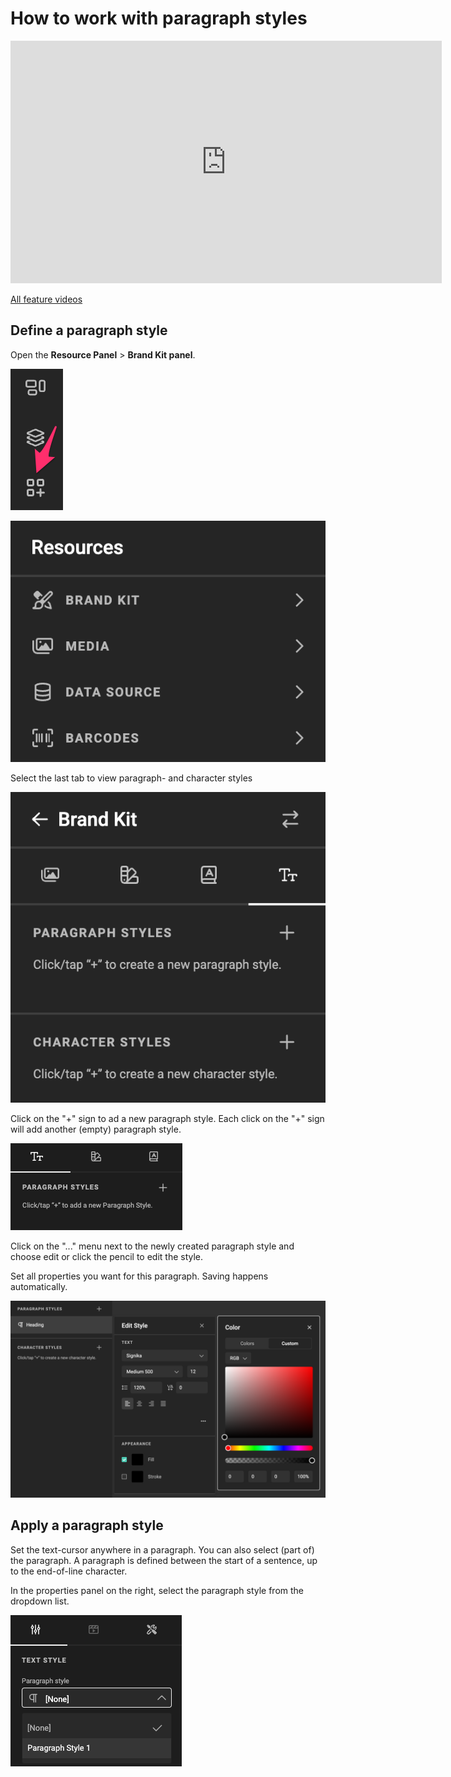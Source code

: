 # How to work with paragraph styles


<iframe width="690" height="388" src="https://www.youtube.com/embed/XwD_IKRewGs?si=HqPdk-nUkrde7NzR&controls=1&mute=1&showinfo=0&rel=0&autoplay=1&loop=1" title="YouTube video player" frameborder="0" allow="accelerometer; autoplay; clipboard-write; encrypted-media; gyroscope; picture-in-picture; web-share" referrerpolicy="strict-origin-when-cross-origin" allowfullscreen></iframe>

[All feature videos](https://www.youtube.com/playlist?list=PLLHtQ1R6R-B_m7XAVySM9OjbbUscsgBOH)

## Define a paragraph style

Open the **Resource Panel** > **Brand Kit panel**.

![screenshotsmall](bottom-quicktools-ui.png)

![screenshot](bk1.png)

Select the last tab to view paragraph- and character styles

![screenshot](bk5.png)

Click on the "+" sign to ad a new paragraph style.
Each click on the "+" sign will add another (empty) paragraph style.

![screenshot](ps-3.png)

Click on the "..." menu next to the newly created paragraph style and choose edit or click the pencil to edit the style.

Set all properties you want for this paragraph. Saving happens automatically.

![screenshot-full](bk8.png)

## Apply a paragraph style

Set the text-cursor anywhere in a paragraph. You can also select (part of) the paragraph.
A paragraph is defined between the start of a sentence, up to the end-of-line character.

In the properties panel on the right, select the paragraph style from the dropdown list.

![screenshot](ps-6.png)
